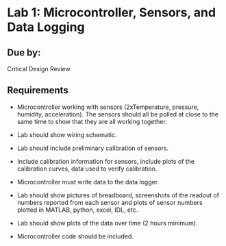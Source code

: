 
# Lab 1:  Microcontroller, Sensors, and Data Logging

## Due by:

Critical Design Review

## Requirements

- Microcontroller working with sensors (2xTemperature,
     pressure, humidity, acceleration). The sensors should all be
     polled at close to the same time to show that they are all
     working together.

- Lab should show wiring schematic. 

- Lab should include preliminary calibration of sensors. 

- Include calibration information for sensors, include plots
      of the calibration curves, data used to verify calibration.

- Microcontroller must write data to the data logger.

- Lab should show pictures of breadboard, screenshots of the
      readout of numbers reported from each sensor and plots of sensor
      numbers plotted in MATLAB, python, excel, IDL, etc.

- Lab should show plots of the data over time (2 hours minimum).

- Microcontroller code should be included. 

